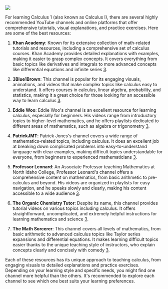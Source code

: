 ![](https://mathodics.com/wp-content/uploads/2023/02/Best-YouTube-Channels-to-Learn-Calculus-1024x749.jpg)

For learning Calculus 1 (also known as Calculus I), there are several highly recommended YouTube channels and online platforms that offer comprehensive tutorials, visual explanations, and practice exercises. Here are some of the best resources:

1. **Khan Academy**: Known for its extensive collection of math-related tutorials and resources, including a comprehensive set of calculus courses. Khan Academy provides detailed explanations with examples, making it easier to grasp complex concepts. It covers everything from basic topics like derivatives and integrals to more advanced concepts like differential equations and infinite series [3](https://mathodics.com:443/youtube-channel-for-calculus/).

2. **3Blue1Brown**: This channel is popular for its engaging visuals, animations, and videos that make complex topics like calculus easy to understand. It offers courses in calculus, linear algebra, probability, and statistics, making it a great choice for those looking for an accessible way to learn calculus [3](https://mathodics.com:443/youtube-channel-for-calculus/).

3. **Eddie Woo**: Eddie Woo's channel is an excellent resource for learning calculus, especially for beginners. His videos range from introductory topics to higher-level mathematics, and he offers playlists dedicated to different areas of mathematics, such as algebra or trigonometry [3](https://mathodics.com:443/youtube-channel-for-calculus/).

4. **PatrickJMT**: Patrick Jones's channel covers a wide range of mathematics-related topics, including calculus. It does an excellent job at breaking down complicated problems into easy-to-understand language with clear examples, making difficult topics understandable for everyone, from beginners to experienced mathematicians [3](https://mathodics.com:443/youtube-channel-for-calculus/).

5. **Professor Leonard**: An Associate Professor teaching Mathematics at North Idaho College, Professor Leonard's channel offers a comprehensive content on mathematics, from basic arithmetic to pre-calculus and beyond. His videos are organized in playlists for easy navigation, and he speaks slowly and clearly, making his content accessible to a wide audience [3](https://mathodics.com:443/youtube-channel-for-calculus/).

6. **The Organic Chemistry Tutor**: Despite its name, this channel provides tutorial videos on various topics including calculus. It offers straightforward, uncomplicated, and extremely helpful instructions for learning mathematics and science [3](https://mathodics.com:443/youtube-channel-for-calculus/).

7. **The Math Sorcerer**: This channel covers all levels of mathematics, from basic arithmetic to advanced calculus topics like Taylor series expansions and differential equations. It makes learning difficult topics easier thanks to the unique teaching style of instructors, who explain concepts clearly and concisely with comedy [3](https://mathodics.com:443/youtube-channel-for-calculus/).

Each of these resources has its unique approach to teaching calculus, from engaging visuals to detailed explanations and practice exercises. Depending on your learning style and specific needs, you might find one channel more helpful than the others. It's recommended to explore each channel to see which one best suits your learning preferences.